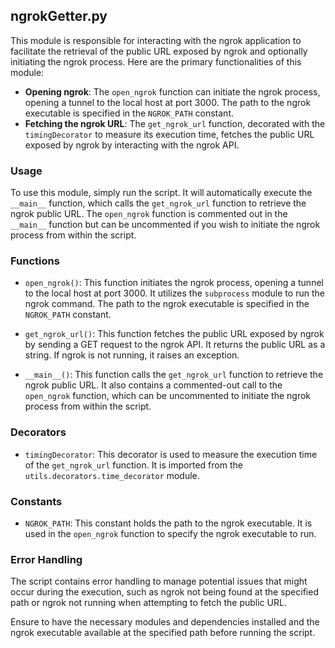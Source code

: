## ngrokGetter.py

This module is responsible for interacting with the ngrok application to facilitate the retrieval of the public URL exposed by ngrok and optionally initiating the ngrok process. Here are the primary functionalities of this module:

- **Opening ngrok**: The `open_ngrok` function can initiate the ngrok process, opening a tunnel to the local host at port 3000. The path to the ngrok executable is specified in the `NGROK_PATH` constant.
- **Fetching the ngrok URL**: The `get_ngrok_url` function, decorated with the `timingDecorator` to measure its execution time, fetches the public URL exposed by ngrok by interacting with the ngrok API.

### Usage

To use this module, simply run the script. It will automatically execute the `__main__` function, which calls the `get_ngrok_url` function to retrieve the ngrok public URL. The `open_ngrok` function is commented out in the `__main__` function but can be uncommented if you wish to initiate the ngrok process from within the script.

### Functions

- `open_ngrok()`: This function initiates the ngrok process, opening a tunnel to the local host at port 3000. It utilizes the `subprocess` module to run the ngrok command. The path to the ngrok executable is specified in the `NGROK_PATH` constant.

- `get_ngrok_url()`: This function fetches the public URL exposed by ngrok by sending a GET request to the ngrok API. It returns the public URL as a string. If ngrok is not running, it raises an exception.

- `__main__()`: This function calls the `get_ngrok_url` function to retrieve the ngrok public URL. It also contains a commented-out call to the `open_ngrok` function, which can be uncommented to initiate the ngrok process from within the script.

### Decorators

- `timingDecorator`: This decorator is used to measure the execution time of the `get_ngrok_url` function. It is imported from the `utils.decorators.time_decorator` module.

### Constants

- `NGROK_PATH`: This constant holds the path to the ngrok executable. It is used in the `open_ngrok` function to specify the ngrok executable to run.

### Error Handling

The script contains error handling to manage potential issues that might occur during the execution, such as ngrok not being found at the specified path or ngrok not running when attempting to fetch the public URL.

Ensure to have the necessary modules and dependencies installed and the ngrok executable available at the specified path before running the script.
